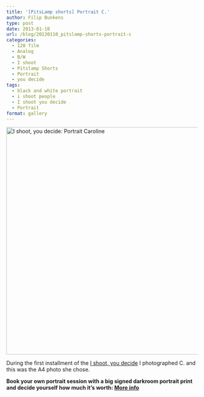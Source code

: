 ```yaml
---
title: '[PitsLamp shorts] Portrait C.'
author: Filip Bunkens
type: post
date: 2013-01-10
url: /blog/20130110_pitslamp-shorts-portrait-c
categories:
  - 120 film
  - Analog
  - B/W
  - I shoot
  - Pitslamp Shorts
  - Portrait
  - you decide
tags:
  - black and white portrait
  - i shoot people
  - I shoot you decide
  - Portrait
format: gallery
---
```

[<img src="/wp-content/uploads/2013/01/20121230-film56-Caroline-ISYD-6-845x1024.jpg" alt="I shoot, you decide: Portrait Caroline" width="600" class="alignnone size-large wp-image-577" />][1]

During the first installment of the <a href="http://pitslamp.com/blog/20121122_i-shoot-you-decide" title="I shoot, you decide" rel="me">I shoot, you decide</a> I photographed C. and this was the A4 photo she chose.

**Book your own portrait session with a big signed darkroom portrait print and decide yourself how much it’s worth: <a href="http://pitslamp.com/blog/20130106_i-shoot-you-decide-ii-large-portrait" title="I shoot, you decide: large portrait" rel="me">More info</a>**

 [1]: /wp-content/uploads/2013/01/20121230-film56-Caroline-ISYD-6.jpg